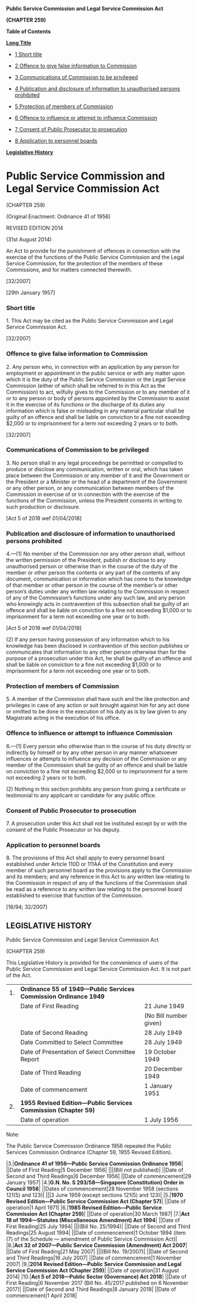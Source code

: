 **Public Service Commission and Legal Service Commission Act**

**(CHAPTER 259)**

**Table of Contents**

[**Long Title**](#Public-Service-Commission-and-Legal-Service-Commission-Act)

- [1 Short title](#Short-title)

- [2 Offence to give false information to Commission](#Offence-to-give-false-information-to-Commission)

- [3 Communications of Commission to be privileged](#Communications-of-Commission-to-be-privileged)

- [4 Publication and disclosure of information to unauthorised persons prohibited](#Publication-and-disclosure-of-information-to-unauthorised-persons-prohibited)

- [5 Protection of members of Commission](#Protection-of-members-of-Commission)

- [6 Offence to influence or attempt to influence Commission](#Offence-to-influence-or-attempt-to-influence-Commission)

- [7 Consent of Public Prosecutor to prosecution](#Consent-of-Public-Prosecutor-to-prosecution)

- [8 Application to personnel boards](#Application-to-personnel-boards)

[**Legislative History**](#Legislative-History)

# Public Service Commission and Legal Service Commission Act

(CHAPTER 259)

(Original Enactment: Ordinance 41 of 1956)

REVISED EDITION 2014

(31st August 2014)

An Act to provide for the punishment of offences in connection with the exercise of the functions of the Public Service Commission and the Legal Service Commission, for the protection of the members of these Commissions, and for matters connected therewith.

[32/2007]

[29th January 1957]

### Short title

1\. This Act may be cited as the Public Service Commission and Legal Service Commission Act.

[32/2007]

### Offence to give false information to Commission

2\. Any person who, in connection with an application by any person for employment or appointment in the public service or with any matter upon which it is the duty of the Public Service Commission or the Legal Service Commission (either of which shall be referred to in this Act as the Commission) to act, wilfully gives to the Commission or to any member of it or to any person or body of persons appointed by the Commission to assist it in the exercise of its functions or the discharge of its duties any information which is false or misleading in any material particular shall be guilty of an offence and shall be liable on conviction to a fine not exceeding $2,000 or to imprisonment for a term not exceeding 2 years or to both.

[32/2007]

### Communications of Commission to be privileged

3\. No person shall in any legal proceedings be permitted or compelled to produce or disclose any communication, written or oral, which has taken place between the Commission or any member of it and the Government or the President or a Minister or the head of a department of the Government or any other person, or any communication between members of the Commission in exercise of or in connection with the exercise of the functions of the Commission, unless the President consents in writing to such production or disclosure.

[Act 5 of 2018 wef 01/04/2018]

### Publication and disclosure of information to unauthorised persons prohibited

4\.—(1) No member of the Commission nor any other person shall, without the written permission of the President, publish or disclose to any unauthorised person or otherwise than in the course of the duty of the member or other person the contents or any part of the contents of any document, communication or information which has come to the knowledge of that member or other person in the course of the member’s or other person’s duties under any written law relating to the Commission in respect of any of the Commission’s functions under any such law, and any person who knowingly acts in contravention of this subsection shall be guilty of an offence and shall be liable on conviction to a fine not exceeding $1,000 or to imprisonment for a term not exceeding one year or to both.

[Act 5 of 2018 wef 01/04/2018]

(2) If any person having possession of any information which to his knowledge has been disclosed in contravention of this section publishes or communicates that information to any other person otherwise than for the purpose of a prosecution under this Act, he shall be guilty of an offence and shall be liable on conviction to a fine not exceeding $1,000 or to imprisonment for a term not exceeding one year or to both.

### Protection of members of Commission

5\. A member of the Commission shall have such and the like protection and privileges in case of any action or suit brought against him for any act done or omitted to be done in the execution of his duty as is by law given to any Magistrate acting in the execution of his office.

### Offence to influence or attempt to influence Commission

6\.—(1) Every person who otherwise than in the course of his duty directly or indirectly by himself or by any other person in any manner whatsoever influences or attempts to influence any decision of the Commission or any member of the Commission shall be guilty of an offence and shall be liable on conviction to a fine not exceeding $2,000 or to imprisonment for a term not exceeding 2 years or to both.

(2) Nothing in this section prohibits any person from giving a certificate or testimonial to any applicant or candidate for any public office.

### Consent of Public Prosecutor to prosecution

7\. A prosecution under this Act shall not be instituted except by or with the consent of the Public Prosecutor or his deputy.

### Application to personnel boards

8\. The provisions of this Act shall apply to every personnel board established under Article 110D or 111AA of the Constitution and every member of such personnel board as the provisions apply to the Commission and its members; and any reference in this Act to any written law relating to the Commission in respect of any of the functions of the Commission shall be read as a reference to any written law relating to the personnel board established to exercise that function of the Commission.

[18/94; 32/2007]

## LEGISLATIVE HISTORY

Public Service Commission and Legal Service Commission Act

(CHAPTER 259)

This Legislative History is provided for the convenience of users of the Public Service Commission and Legal Service Commission Act. It is not part of the Act.

||||
|:-|:-|:-|
|1.|**Ordinance 55 of 1949—Public Services Commission Ordinance 1949**|
||Date of First Reading|21 June 1949|
|||(No Bill number given)|
||Date of Second Reading|28 July 1949|
||Date Committed to Select Committee|28 July 1949|
||Date of Presentation of Select Committee Report|19 October 1949|
||Date of Third Reading|20 December 1949|
||Date of commencement|1 January 1951|
|2.|**1955 Revised Edition—Public Services Commission (Chapter 59)**|
||Date of operation|1 July 1956|
Note:

The Public Service Commission Ordinance 1956 repealed the Public Services Commission Ordinance (Chapter 59, 1955 Revised Edition).

|3.|**Ordinance 41 of 1956—Public Service Commission Ordinance 1956**|
||Date of First Reading|5 December 1956|
|||(Bill not published)|
||Date of Second and Third Readings|6 December 1956|
||Date of commencement|29 January 1957|
|4.|**G.N. No. S 293/58—Singapore (Constitution) Order in Council 1958**|
||Dates of commencement|28 November 1958 (sections 121(5) and 123)|
|||3 June 1959 (except sections 121(5) and 123)|
|5.|**1970 Revised Edition—Public Service Commission Act (Chapter 57)**|
||Date of operation|1 April 1971|
|6.|**1985 Revised Edition—Public Service Commission Act (Chapter 259)**|
||Date of operation|30 March 1987|
|7.|**Act 18 of 1994—Statutes (Miscellaneous Amendment) Act 1994**|
||Date of First Reading|25 July 1994|
|||(Bill No. 25/1994)|
||Date of Second and Third Readings|25 August 1994|
||Date of commencement|1 October 1994 (item (7) of the Schedule — amendment of Public Service Commission Act)|
|8.|**Act 32 of 2007—Public Service Commission (Amendment) Act 2007**|
||Date of First Reading|21 May 2007|
|||(Bill No. 19/2007)|
||Date of Second and Third Readings|16 July 2007|
||Date of commencement|1 November 2007|
|9.|**2014 Revised Edition—Public Service Commission and Legal Service Commission Act (Chapter 259)**|
||Date of operation|31 August 2014|
|10.|**Act 5 of 2018—Public Sector (Governance) Act 2018**|
||Date of First Reading|6 November 2017 (Bill No. 45/2017 published on 6 November 2017)|
||Date of Second and Third Readings|8 January 2018|
||Date of commencement|1 April 2018|

